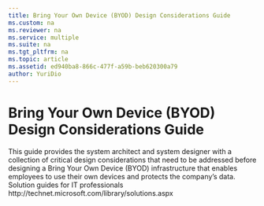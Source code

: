 ```yaml
---
title: Bring Your Own Device (BYOD) Design Considerations Guide
ms.custom: na
ms.reviewer: na
ms.service: multiple
ms.suite: na
ms.tgt_pltfrm: na
ms.topic: article
ms.assetid: ed940ba8-866c-477f-a59b-beb620300a79
author: YuriDio
---
```

# Bring Your Own Device (BYOD) Design Considerations Guide
<?xml version="1.0" encoding="utf-8"?>
<developerConceptualDocument xmlns="http://ddue.schemas.microsoft.com/authoring/2003/5" xmlns:xlink="http://www.w3.org/1999/xlink" xmlns:xsi="http://www.w3.org/2001/XMLSchema-instance" xsi:schemaLocation="http://ddue.schemas.microsoft.com/authoring/2003/5 http://clixdevr3.blob.core.windows.net/ddueschema/developer.xsd">
  <introduction>
    <para>This guide provides the system architect and system designer with a collection of critical design considerations that need to be addressed before designing a Bring Your Own Device (BYOD) infrastructure that enables employees to use their own devices and protects the company’s data.</para>
    <list class="bullet">
      <listItem>
        <para>
          <link xlink:href="0da8559b-8371-40c6-aa10-0439aa24e130" />
        </para>
      </listItem>
      <listItem>
        <para>
          <link xlink:href="bc4d8a1d-9b5b-4a26-8620-d5917871e34c" />
        </para>
      </listItem>
      <listItem>
        <para>
          <link xlink:href="ecb6271f-8f38-42bd-aae7-10ba5e17a5f1" />
        </para>
      </listItem>
      <listItem>
        <para>
          <link xlink:href="a6319952-e9cd-4308-b9b9-b2e6005e6506" />
        </para>
        <list class="bullet">
          <listItem>
            <para>
              <link xlink:href="dcccd316-d550-4db8-bc7e-0b8e66a275a8" />
            </para>
          </listItem>
          <listItem>
            <para>
              <link xlink:href="d1653116-3922-40d3-bc4f-3d845b6aaecb" />
            </para>
          </listItem>
          <listItem>
            <para>
              <link xlink:href="181eb917-119d-4e56-8ead-1182b1dc5cab" />
            </para>
          </listItem>
          <listItem>
            <para>
              <link xlink:href="bf0d4210-5edc-4ad7-bcb5-372099049630" />
            </para>
          </listItem>
          <listItem>
            <para>
              <link xlink:href="4b871c74-fec8-45e2-8b45-6ef0e62f7cc6" />
            </para>
          </listItem>
        </list>
      </listItem>
      <listItem>
        <para>
          <link xlink:href="423c1de5-db20-4327-8c3b-a39b830cb58b" />
        </para>
      </listItem>
    </list>
  </introduction>
  <section>
    <title>See also</title>
    <content>
      <list class="bullet">
        <listItem>
          <para>
            <link xlink:href="de3293c6-8ee1-45dc-9686-6210d37a5bd3" />
          </para>
        </listItem>
        <listItem>
          <para>
            <externalLink>
              <linkText>Solution guides for IT professionals</linkText>
              <linkUri>http://technet.microsoft.com/library/solutions.aspx</linkUri>
            </externalLink>
          </para>
        </listItem>
      </list>
    </content>
  </section>
  <relatedTopics />
</developerConceptualDocument>